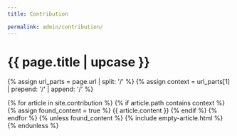 ```yaml
---
title: Contribution

permalink: admin/contribution/
--- 
```


<h1 class="primary">{{ page.title | upcase }}</h1>

{% assign url_parts = page.url | split: '/' %}
{% assign context = url_parts[1] | prepend: '/' | append: '/' %}

{% for article in site.contribution %}
{% if article.path contains context %}
{% assign found_content = true %}
{{ article.content }}
{% endif %}
{% endfor %}
{% unless found_content %}
{% include empty-article.html %}
{% endunless %}
